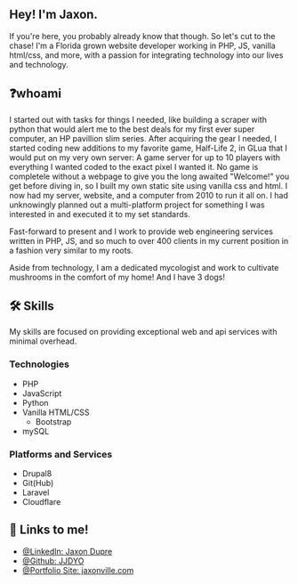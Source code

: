 ## Hey! I'm Jaxon.
If you're here, you probably already know that though. So let's cut to the chase! I'm a Florida grown 
website developer working in PHP, JS, vanilla html/css, and more, with a passion for integrating technology into our lives and technology. 

## ❓whoami
I started out with tasks for things I needed, like building a scraper with python that would alert me to the best deals for my first ever 
super computer, an HP pavillion slim series. After acquiring the gear I needed, I started coding new additions to my favorite game, 
Half-Life 2, in GLua that I would put on my very own server: A game server for up to 10 players with everything I wanted coded 
to the exact pixel I wanted it. No game is completele without a webpage to give you the long awaited "Welcome!" you get before 
diving in, so I built my own static site using vanilla css and html. I now had my server, website, and a computer from 2010 to 
run it all on. I had unknowingly planned out a multi-platform project for something I was interested in and executed it to my set standards. 

Fast-forward to present and I work to provide web engineering services written in PHP, JS, and so much to over 400 clients in my current position in a fashion very similar to my roots. 

Aside from technology, I am a dedicated mycologist and work to cultivate mushrooms in the comfort of my home! And I have 3 dogs!

## 🛠 Skills
My skills are focused on providing exceptional web and api services with minimal overhead.
### Technologies
- PHP
- JavaScript
- Python
- Vanilla HTML/CSS
   - Bootstrap
- mySQL

### Platforms and Services
- Drupal8
- Git(Hub)
- Laravel
- Cloudflare

## 🚀 Links to me!
- [@LinkedIn: Jaxon Dupre](https://www.linkedin.com/in/jaxondupre/)
- [@Github: JJDYO](https://www.github.com/jjdyo)
- [@Portfolio Site: jaxonville.com](https://github.com/jjdyo/jaxondupre)

